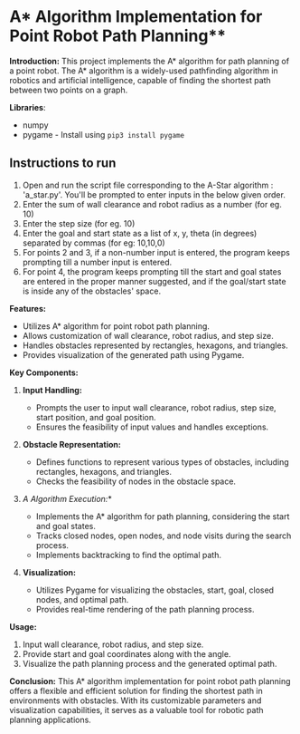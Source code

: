 # A* Algorithm Implementation for Point Robot Path Planning**

**Introduction:**
This project implements the A* algorithm for path planning of a point robot. The A* algorithm is a widely-used pathfinding algorithm in robotics and artificial intelligence, capable of finding the shortest path between two points on a graph.

**Libraries**:
* numpy
* pygame - Install using ```pip3 install pygame```

## Instructions to run
1. Open and run the script file corresponding to the A-Star algorithm : 'a_star.py'. You'll be prompted to enter inputs in the below given order.
2. Enter the sum of wall clearance and robot radius as a number (for eg. 10)
3. Enter the step size (for eg. 10)
4. Enter the goal and start state as a list of x, y, theta (in degrees) separated by commas (for eg: 10,10,0)
5. For points 2 and 3, if a non-number input is entered, the program keeps prompting till a number input is entered.
6. For point 4, the program keeps prompting till the start and goal states are entered in the proper manner suggested, and if the goal/start state is inside any of the obstacles' space.

**Features:**
- Utilizes A* algorithm for point robot path planning.
- Allows customization of wall clearance, robot radius, and step size.
- Handles obstacles represented by rectangles, hexagons, and triangles.
- Provides visualization of the generated path using Pygame.

**Key Components:**
1. **Input Handling:**
   - Prompts the user to input wall clearance, robot radius, step size, start position, and goal position.
   - Ensures the feasibility of input values and handles exceptions.

2. **Obstacle Representation:**
   - Defines functions to represent various types of obstacles, including rectangles, hexagons, and triangles.
   - Checks the feasibility of nodes in the obstacle space.

3. **A* Algorithm Execution:**
   - Implements the A* algorithm for path planning, considering the start and goal states.
   - Tracks closed nodes, open nodes, and node visits during the search process.
   - Implements backtracking to find the optimal path.

4. **Visualization:**
   - Utilizes Pygame for visualizing the obstacles, start, goal, closed nodes, and optimal path.
   - Provides real-time rendering of the path planning process.

**Usage:**
1. Input wall clearance, robot radius, and step size.
2. Provide start and goal coordinates along with the angle.
3. Visualize the path planning process and the generated optimal path.

**Conclusion:**
This A* algorithm implementation for point robot path planning offers a flexible and efficient solution for finding the shortest path in environments with obstacles. With its customizable parameters and visualization capabilities, it serves as a valuable tool for robotic path planning applications.


